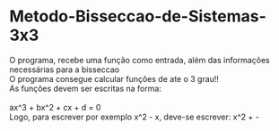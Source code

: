 # Metodo-Bisseccao-de-Sistemas-3x3
O programa, recebe uma função como entrada, além das informações necessárias para a bisseccao <br/>
O programa consegue calcular funções de ate o 3 grau!!  <br/>
As funções devem ser escritas na forma: <br/>         
ax^3 + bx^2 + cx + d = 0  <br/>
Logo, para escrever por exemplo x^2 - x, deve-se escrever: x^2 + - <br/>
